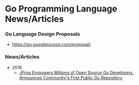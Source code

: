 
Go Programming Language News/Articles
====

### Go Language Design Proposals
* https://go.googlesource.com/proposal/


### News/Articles
* 2018 
  * [JFrog Empowers Millions of Open Source Go Developers, Announces Community's First Public Go Repository](https://www.prnewswire.com/news-releases/jfrog-empowers-millions-of-open-source-go-developers-announces-communitys-first-public-go-repository-300764117.html)




